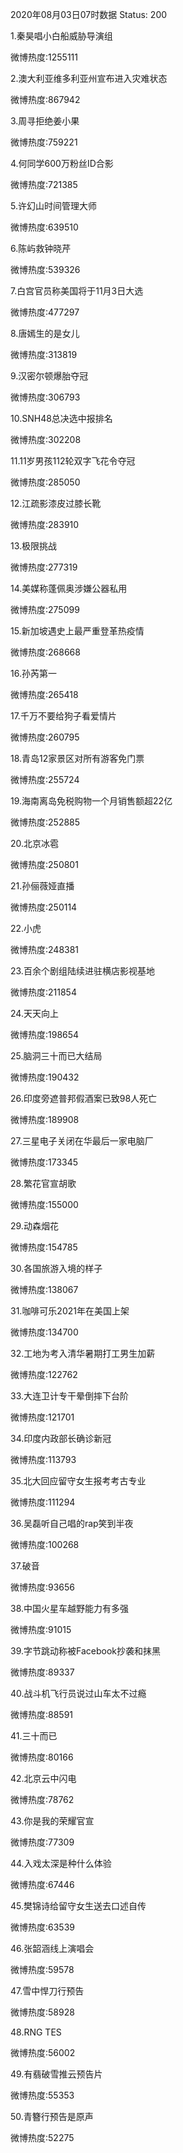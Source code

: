 2020年08月03日07时数据
Status: 200

1.秦昊唱小白船威胁导演组

微博热度:1255111

2.澳大利亚维多利亚州宣布进入灾难状态

微博热度:867942

3.周寻拒绝姜小果

微博热度:759221

4.何同学600万粉丝ID合影

微博热度:721385

5.许幻山时间管理大师

微博热度:639510

6.陈屿救钟晓芹

微博热度:539326

7.白宫官员称美国将于11月3日大选

微博热度:477297

8.唐嫣生的是女儿

微博热度:313819

9.汉密尔顿爆胎夺冠

微博热度:306793

10.SNH48总决选中报排名

微博热度:302208

11.11岁男孩112轮双字飞花令夺冠

微博热度:285050

12.江疏影漆皮过膝长靴

微博热度:283910

13.极限挑战

微博热度:277319

14.美媒称蓬佩奥涉嫌公器私用

微博热度:275099

15.新加坡遇史上最严重登革热疫情

微博热度:268668

16.孙芮第一

微博热度:265418

17.千万不要给狗子看爱情片

微博热度:260795

18.青岛12家景区对所有游客免门票

微博热度:255724

19.海南离岛免税购物一个月销售额超22亿

微博热度:252885

20.北京冰雹

微博热度:250801

21.孙俪薇娅直播

微博热度:250114

22.小虎

微博热度:248381

23.百余个剧组陆续进驻横店影视基地

微博热度:211854

24.天天向上

微博热度:198654

25.脑洞三十而已大结局

微博热度:190432

26.印度旁遮普邦假酒案已致98人死亡

微博热度:189908

27.三星电子关闭在华最后一家电脑厂

微博热度:173345

28.繁花官宣胡歌

微博热度:155000

29.动森烟花

微博热度:154785

30.各国旅游入境的样子

微博热度:138067

31.咖啡可乐2021年在美国上架

微博热度:134700

32.工地为考入清华暑期打工男生加薪

微博热度:122762

33.大连卫计专干晕倒摔下台阶

微博热度:121701

34.印度内政部长确诊新冠

微博热度:113793

35.北大回应留守女生报考考古专业

微博热度:111294

36.吴磊听自己唱的rap笑到半夜

微博热度:100268

37.破音

微博热度:93656

38.中国火星车越野能力有多强

微博热度:91015

39.字节跳动称被Facebook抄袭和抹黑

微博热度:89337

40.战斗机飞行员说过山车太不过瘾

微博热度:88591

41.三十而已

微博热度:80166

42.北京云中闪电

微博热度:78762

43.你是我的荣耀官宣

微博热度:77309

44.入戏太深是种什么体验

微博热度:67446

45.樊锦诗给留守女生送去口述自传

微博热度:63539

46.张韶涵线上演唱会

微博热度:59578

47.雪中悍刀行预告

微博热度:58928

48.RNG TES

微博热度:56002

49.有翡破雪推云预告片

微博热度:55353

50.青簪行预告是原声

微博热度:52275

